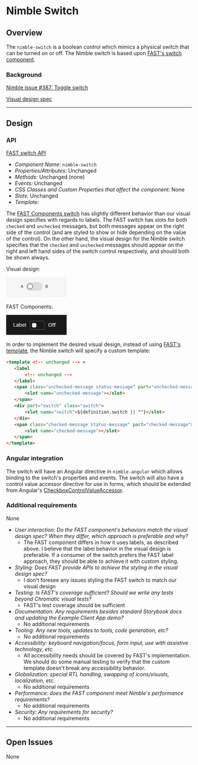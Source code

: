 # Nimble Switch

## Overview

The `nimble-switch` is a boolean control which mimics a physical switch that can be turned on or off. The Nimble switch is based upon [FAST's switch component](https://github.com/microsoft/fast/tree/3c557446160ecdc358b46fd35d72d53555f02fe5/packages/web-components/fast-foundation/src/switch).

### Background

[Nimble issue #387: Toggle switch](https://github.com/ni/nimble/issues/387)

[Visual design spec](https://xd.adobe.com/view/8ce280ab-1559-4961-945c-182955c7780b-d9b1/screen/3698340b-8162-4e5d-bf7a-20194612b3a7/)

---

## Design

### API

[FAST switch API](https://github.com/microsoft/fast/blob/3c557446160ecdc358b46fd35d72d53555f02fe5/packages/web-components/fast-foundation/src/switch/switch.spec.md)

- *Component Name:* `nimble-switch`
- *Properties/Attributes:* Unchanged
- *Methods:* Unchanged (none)
- *Events:* Unchanged
- *CSS Classes and Custom Properties that affect the component:* None
- *Slots:* Unchanged
- *Template:*

The [FAST Components switch](https://explore.fast.design/components/fast-switch) has slightly different behavior than our visual design specifies with regards to labels. The FAST switch has slots for both `checked` and `unchecked` messages, but both messages appear on the right side of the control (and are styled to show or hide depending on the value of the control). On the other hand, the visual design for the Nimble switch specifies that the `checked` and `unchecked` messages should appear on the right and left hand sides of the switch control respectively, and should both be shown always.

Visual design:

![Visual design switch](./VisualDesignSwitch.gif)

FAST Components:

![FAST Components swtich](./FastComponentsSwitch.gif)

In order to implement the desired visual design, instead of using [FAST's template](https://github.com/microsoft/fast/blob/3c557446160ecdc358b46fd35d72d53555f02fe5/packages/web-components/fast-foundation/src/switch/switch.template.ts), the Nimble switch will specify a custom template:

 ```html
<template <!-- unchanged --> >
    <label
        <!-- unchanged -->
    </label>
    <span class="unchecked-message status-message" part="unchecked-message">
        <slot name="unchecked-message"></slot>
    </span>
    <div part="switch" class="switch">
        <slot name="switch">${definition.switch || ""}</slot>
    </div>
    <span class="checked-message status-message" part="checked-message">
        <slot name="checked-message"></slot>
    </span>
</template>
```

### Angular integration 

The switch will have an Angular directive in `nimble-angular` which allows binding to the switch's properties and events. The switch will also have a control value accessor directive for use in forms, which should be extended from Angular's [CheckboxControlValueAccessor](https://github.com/angular/angular/blob/e914da145bf76e993206910590e7729abadc3242/packages/forms/src/directives/checkbox_value_accessor.ts#L18-L57).

### Additional requirements

None

- *User interaction: Do the FAST component's behaviors match the visual design spec? When they differ, which approach is preferable and why?*
  - The FAST component differs in how it uses labels, as described above. I believe that the label behavior in the visual design is preferable. If a consumer of the switch prefers the FAST label approach, they should be able to achieve it with custom styling.
- *Styling: Does FAST provide APIs to achieve the styling in the visual design spec?*
  - I don't foresee any issues styling the FAST switch to match our visual design
- *Testing: Is FAST's coverage sufficient? Should we write any tests beyond Chromatic visual tests?*
  - FAST's test coverage should be sufficient
- *Documentation: Any requirements besides standard Storybook docs and updating the Example Client App demo?*
  - No additional requirements
- *Tooling: Any new tools, updates to tools, code generation, etc?*
  - No additional requirements
- *Accessibility: keyboard navigation/focus, form input, use with assistive technology, etc.*
  - All accessibility needs should be covered by FAST's implementation. We should do some manual testing to verify that the custom template doesn't break any accessibility behavior.
- *Globalization: special RTL handling, swapping of icons/visuals, localization, etc.*
  - No additional requirements
- *Performance: does the FAST component meet Nimble's performance requirements?*
  - No additional requirements
- *Security: Any requirements for security?*
  - No additional requirements

---

## Open Issues

None